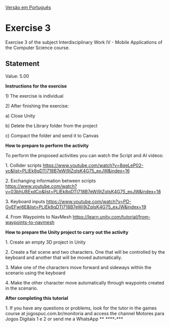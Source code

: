 [Versão em Português](README.md)

# Exercise 3

Exercise 3 of the subject Interdisciplinary Work IV - Mobile Applications of the Computer Science course.

## Statement

Value: 5.00

**Instructions for the exercise**

1\) The exercise is individual

2\) After finishing the exercise:

a) Close Unity

b) Delete the Library folder from the project

c) Compact the folder and send it to Canvas

**How ​​to prepare to perform the activity**

To perform the proposed activities you can watch the Script and AI videos:

1\. Collider scripts
https://www.youtube.com/watch?v=8qeLeP02-yc&list=PLIEk8qDTl718B7eWi9iZqIsK4G75_exJW&index=16

2\. Exchanging information between scripts
https://www.youtube.com/watch?v=03bhU8ExdCo&list=PLIEk8qDTl718B7eWi9iZqIsK4G75_exJW&index=18

3\. Keyboard inputs
https://www.youtube.com/watch?v=PD-GyEFwi6E&list=PLIEk8qDTl718B7eWi9iZqIsK4G75_exJW&index=19

4\. From Waypoints to NavMesh
https://learn.unity.com/tutorial/from-waypoints-to-navmesh

**How ​​to prepare the Unity project to carry out the activity**

1\. Create an empty 3D project in Unity

2\. Create a flat scene and two characters. One that will be controlled by the keyboard and another that will be moved automatically.

3\. Make one of the characters move forward and sideways within the scenario using the keyboard

4\. Make the other character move automatically through waypoints created in the scenario.

**After completing this tutorial**

1\. If you have any questions or problems, look for the tutor in the games course at jogospuc.com.br/monitoria and access the channel Motores para Jogos Digitais 1 e 2 or send me a WhatsApp ** *\*\*\*\*-*\*\*\*